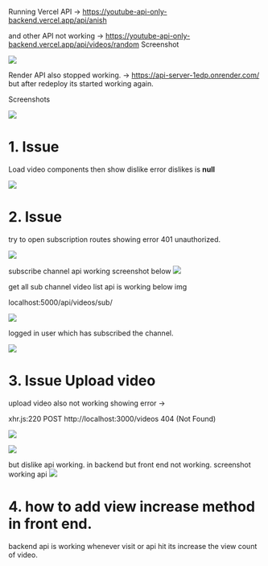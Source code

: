 
Running Vercel API -> https://youtube-api-only-backend.vercel.app/api/anish

and other API not working -> https://youtube-api-only-backend.vercel.app/api/videos/random
Screenshot

![](https://i.imgur.com/wooWwKB.png)


Render API also stopped working. -> https://api-server-1edp.onrender.com/ but after redeploy its started working again.

Screenshots 

![](https://i.imgur.com/43yXEMX.png)




# 1. Issue

Load video components then show dislike error dislikes is **null**

![](https://i.imgur.com/qBx7oYO.png)


# 2. Issue

try to open subscription routes showing error 401 unauthorized.

![](https://i.imgur.com/Ix9lpzm.png)


subscribe channel api working screenshot below
![](https://i.imgur.com/RPkx7ZF.png)


get all sub channel video list api is working below img

localhost:5000/api/videos/sub/

![](https://i.imgur.com/oSXr9Qd.png)



logged in user which has subscribed the channel.

![](https://i.imgur.com/rddcZQg.png)




# 3. Issue Upload video
upload video also not working showing error -> 

xhr.js:220  POST http://localhost:3000/videos 404 (Not Found)

![](https://i.imgur.com/HHsLgrC.png)



![](https://i.imgur.com/ZDnNXBx.png)



but dislike api working. in backend but front end not working.
screenshot working api
![](https://i.imgur.com/mOXemSf.png)




# 4. how to add view increase method in front end.
backend api is working whenever visit or api hit its increase the view count of video.

